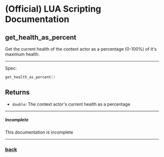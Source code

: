 
# (Official) LUA Scripting Documentation

## get_health_as_percent

Get the current health of the context actor as a percentage (0-100%) of it's maximum health.

___

Spec:

```lua
get_health_as_percent()
```

## Returns

- `double`: The context actor's current health as a percentage

___

##### Incomplete

This documentation is incomplete

___

### [back](../getters)
